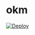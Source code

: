 # okm
[![Deploy](https://www.herokucdn.com/deploy/button.png)](https://dashboard.heroku.com/new?template=https://github.com/bfetyrjy/okm)
